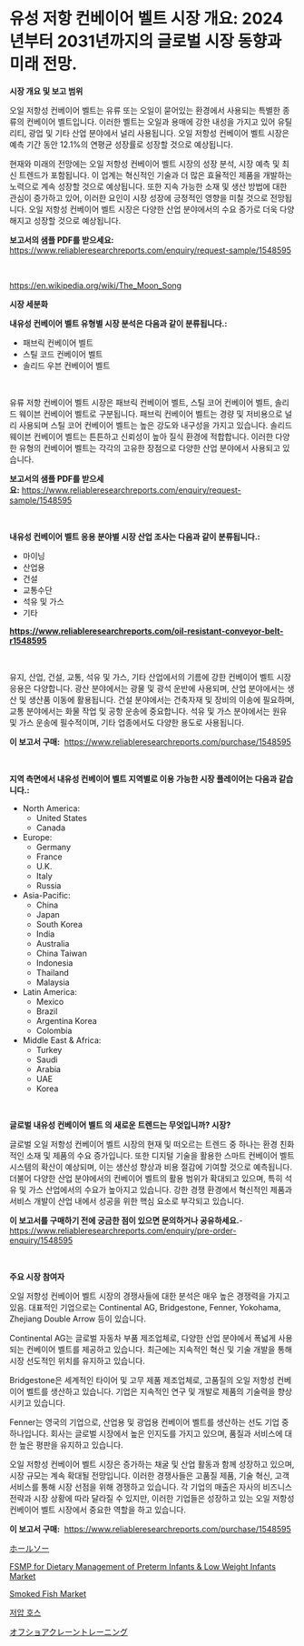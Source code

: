 <p><h1>유성 저항 컨베이어 벨트 시장 개요: 2024년부터 2031년까지의 글로벌 시장 동향과 미래 전망.</h1></p><p><strong>시장 개요 및 보고 범위</strong></p>
<p><p>오일 저항성 컨베이어 벨트는 유류 또는 오일이 묻어있는 환경에서 사용되는 특별한 종류의 컨베이어 벨트입니다. 이러한 벨트는 오일과 용매에 강한 내성을 가지고 있어 유틸리티, 광업 및 기타 산업 분야에서 널리 사용됩니다. 오일 저항성 컨베이어 벨트 시장은 예측 기간 동안 12.1%의 연평균 성장률로 성장할 것으로 예상됩니다.</p><p>현재와 미래의 전망에는 오일 저항성 컨베이어 벨트 시장의 성장 분석, 시장 예측 및 최신 트렌드가 포함됩니다. 이 업계는 혁신적인 기술과 더 많은 효율적인 제품을 개발하는 노력으로 계속 성장할 것으로 예상됩니다. 또한 지속 가능한 소재 및 생산 방법에 대한 관심이 증가하고 있어, 이러한 요인이 시장 성장에 긍정적인 영향을 미칠 것으로 전망됩니다. 오일 저항성 컨베이어 벨트 시장은 다양한 산업 분야에서의 수요 증가로 더욱 다양해지고 성장할 것으로 예상됩니다.</p></p>
<p><strong>보고서의 샘플 PDF를 받으세요:</strong> <a href="https://www.reliableresearchreports.com/enquiry/request-sample/1548595">https://www.reliableresearchreports.com/enquiry/request-sample/1548595</a></p>
<p>&nbsp;</p>
<p><a href="https://en.wikipedia.org/wiki/The_Moon_Song">https://en.wikipedia.org/wiki/The_Moon_Song</a></p>
<p><strong>시장 세분화</strong></p>
<p><strong>내유성 컨베이어 벨트 유형별 시장 분석은 다음과 같이 분류됩니다.:</strong></p>
<p><ul><li>패브릭 컨베이어 벨트</li><li>스틸 코드 컨베이어 벨트</li><li>솔리드 우븐 컨베이어 벨트</li></ul></p>
<p>&nbsp;</p>
<p><p>유류 저항 컨베이어 벨트 시장은 패브릭 컨베이어 벨트, 스틸 코어 컨베이어 벨트, 솔리드 웨이븐 컨베이어 벨트로 구분됩니다. 패브릭 컨베이어 벨트는 경량 및 저비용으로 널리 사용되며 스틸 코어 컨베이어 벨트는 높은 강도와 내구성을 가지고 있습니다. 솔리드 웨이븐 컨베이어 벨트는 튼튼하고 신뢰성이 높아 질식 환경에 적합합니다. 이러한 다양한 유형의 컨베이어 벨트는 각각의 고유한 장점으로 다양한 산업 분야에서 사용되고 있습니다.</p></p>
<p><strong>보고서의 샘플 PDF를 받으세요:</strong>&nbsp;<a href="https://www.reliableresearchreports.com/enquiry/request-sample/1548595">https://www.reliableresearchreports.com/enquiry/request-sample/1548595</a></p>
<p>&nbsp;</p>
<p><strong> 내유성 컨베이어 벨트 응용 분야별 시장 산업 조사는 다음과 같이 분류됩니다.:</strong></p>
<p><ul><li>마이닝</li><li>산업용</li><li>건설</li><li>교통수단</li><li>석유 및 가스</li><li>기타</li></ul></p>
<p><strong><a href="https://www.reliableresearchreports.com/oil-resistant-conveyor-belt-r1548595">https://www.reliableresearchreports.com/oil-resistant-conveyor-belt-r1548595</a></strong></p>
<p>&nbsp;</p>
<p><p>유지, 산업, 건설, 교통, 석유 및 가스, 기타 산업에서의 기름에 강한 컨베이어 벨트 시장 응용은 다양합니다. 광산 분야에서는 광물 및 광석 운반에 사용되며, 산업 분야에서는 생산 및 생산품 이동에 활용됩니다. 건설 분야에서는 건축자재 및 장비의 이송에 필요하며, 교통 분야에서는 화물 작업 및 공항 운송에 중요합니다. 석유 및 가스 분야에서는 원유 및 가스 운송에 필수적이며, 기타 업종에서도 다양한 용도로 사용됩니다.</p></p>
<p><strong>이 보고서 구매:</strong>&nbsp; <a href="https://www.reliableresearchreports.com/purchase/1548595">https://www.reliableresearchreports.com/purchase/1548595</a></p>
<p>&nbsp;</p>
<p><strong>지역 측면에서 내유성 컨베이어 벨트 지역별로 이용 가능한 시장 플레이어는 다음과 같습니다.:</strong></p>
<p><ul>
    <li>
        North America:
        <ul>
            <li>United States</li>
            <li>Canada</li>
        </ul>
    </li>
    <li>
        Europe:
        <ul>
            <li>Germany</li>
            <li>France</li>
            <li>U.K.</li>
            <li>Italy</li>
            <li>Russia</li>
        </ul>
    </li>
    <li>
        Asia-Pacific:
        <ul>
            <li>China</li>
            <li>Japan</li>
            <li>South Korea</li>
            <li>India</li>
            <li>Australia</li>
            <li>China Taiwan</li>
            <li>Indonesia</li>
            <li>Thailand</li>
            <li>Malaysia</li>
        </ul>
    </li>
    <li>
        Latin America:
        <ul>
            <li>Mexico</li>
            <li>Brazil</li>
            <li>Argentina Korea</li>
            <li>Colombia</li>
        </ul>
    </li>
    <li>
        Middle East & Africa:
        <ul>
            <li>Turkey</li>
            <li>Saudi</li>
            <li>Arabia</li>
            <li>UAE</li>
            <li>Korea</li>
        </ul>
    </li>
    </ul></p>
<p>&nbsp;</p>
<p><strong>글로벌 내유성 컨베이어 벨트 의 새로운 트렌드는 무엇입니까? 시장?</strong></p>
<p><p>글로벌 오일 저항성 컨베이어 벨트 시장의 현재 및 떠오르는 트렌드 중 하나는 환경 친화적인 소재 및 제품의 수요 증가입니다. 또한 디지털 기술을 활용한 스마트 컨베이어 벨트 시스템의 확산이 예상되며, 이는 생산성 향상과 비용 절감에 기여할 것으로 예측됩니다. 더불어 다양한 산업 분야에서의 컨베이어 벨트의 활용 범위가 확대되고 있으며, 특히 석유 및 가스 산업에서의 수요가 높아지고 있습니다. 강한 경쟁 환경에서 혁신적인 제품과 서비스 개발이 산업 내에서 성공을 위한 핵심 요소로 부각되고 있습니다.</p></p>
<p><strong>이 보고서를 구매하기 전에 궁금한 점이 있으면 문의하거나 공유하세요.</strong>- <a href="https://www.reliableresearchreports.com/enquiry/pre-order-enquiry/1548595">https://www.reliableresearchreports.com/enquiry/pre-order-enquiry/1548595</a></p>
<p>&nbsp;</p>
<p><strong>주요 시장 참여자</strong></p>
<p><p>오일 저항성 컨베이어 벨트 시장의 경쟁사들에 대한 분석은 매우 높은 경쟁력을 가지고 있음. 대표적인 기업으로는 Continental AG, Bridgestone, Fenner, Yokohama, Zhejiang Double Arrow 등이 있습니다.</p><p>Continental AG는 글로벌 자동차 부품 제조업체로, 다양한 산업 분야에서 폭넓게 사용되는 컨베이어 벨트를 제공하고 있습니다. 최근에는 지속적인 혁신 및 기술 개발을 통해 시장 선도적인 위치를 유지하고 있습니다.</p><p>Bridgestone은 세계적인 타이어 및 고무 제품 제조업체로, 고품질의 오일 저항성 컨베이어 벨트를 생산하고 있습니다. 기업은 지속적인 연구 및 개발로 제품의 기술력을 향상시키고 있습니다.</p><p>Fenner는 영국의 기업으로, 산업용 및 광업용 컨베이어 벨트를 생산하는 선도 기업 중 하나입니다. 회사는 글로벌 시장에서 높은 인지도를 가지고 있으며, 품질과 서비스에 대한 높은 평판을 유지하고 있습니다.</p><p>오일 저항성 컨베이어 벨트 시장은 증가하는 채굴 및 산업 활동과 함께 성장하고 있으며, 시장 규모는 계속 확대될 전망입니다. 이러한 경쟁사들은 고품질 제품, 기술 혁신, 고객 서비스를 통해 시장 선점을 위해 경쟁하고 있습니다. 각 기업의 매출은 자사의 비즈니스 전략과 시장 상황에 따라 달라질 수 있지만, 이러한 기업들은 성장하고 있는 오일 저항성 컨베이어 벨트 시장에서 중요한 역할을 하고 있습니다.</p></p>
<p><strong>이 보고서 구매:</strong>&nbsp;&nbsp;<a href="https://www.reliableresearchreports.com/purchase/1548595">https://www.reliableresearchreports.com/purchase/1548595</a></p>
<p><p><a href="https://github.com/RandallRunte2023/Market-Research-Report-List-2/blob/main/701090937333.md">ホールソー</a></p><p><a href="https://medium.com/@luke.bailey5468/fsmp-for-dietary-management-of-preterm-infants-low-weight-infants-market-trends-a-detailed-study-e1570e9234ab">FSMP for Dietary Management of Preterm Infants & Low Weight Infants Market</a></p><p><a href="https://github.com/angeliabkratze/Market-Research-Report-List-2/blob/main/smoked-fish-market.md">Smoked Fish Market</a></p><p><a href="https://github.com/LuckeyCorbin/Market-Research-Report-List-2/blob/main/861920947955.md">저압 호스</a></p><p><a href="https://github.com/DanykaKilback/Market-Research-Report-List-2/blob/main/531704437334.md">オフショアクレーントレーニング</a></p></p>